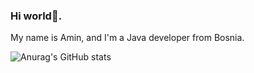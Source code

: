 ### Hi world👋.
My name is Amin, and I'm a Java developer from Bosnia.

![Anurag's GitHub stats](https://github-readme-stats.vercel.app/api?username=ProZzZzGamer&show_icons=true&theme=radical)
